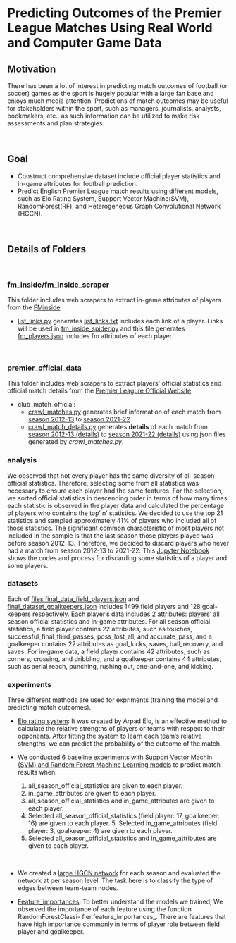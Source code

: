 # Predicting Outcomes of the Premier League Matches Using Real World and Computer Game Data 


## Motivation
There has been a lot of interest in predicting match outcomes of football (or soccer) games as the sport is hugely popular with a large fan base and enjoys much media attention. Predictions of match outcomes may be useful for stakeholders within the sport, such as managers, journalists, analysts, bookmakers, etc., as such information can be utilized to make risk assessments and plan strategies.

<br/>

## Goal
- Construct comprehensive dataset include official player statistics and in-game attributes for football prediction.
- Predict English Premier League match results using different models, such as Elo Rating System, Support Vector Machine(SVM), RandomForest(RF), and Heterogeneous Graph Convolutional Network (HGCN).

<br/>

## Details of Folders

<br/>

### fm_inside/fm_inside_scraper
This folder includes web scrapers to extract in-game attributes of players from the [FMinside](https://fminside.net/players)
- [list_links.py](./fm_inside/fm_inside_scraper/list_links.py) generates [list_links.txt](./fm_inside/fm_inside_scraper/list_links.txt) includes each link of a player. Links will be used in [fm_inside_spider.py](./fm_inside/fm_inside_scraper/fm_inside_scraper/spiders/fm_inside_spider.py) and this file generates [fm_players.json](./fm_inside/fm_inside_scraper/fm_inside_scraper/spiders/fm_players.json) includes fm attributes of each player.

<br/>

### premier_official_data
This folder includes web scrapers to extract players' official statistics and official match details from the [Premier Leagure Official Website](https://www.premierleague.com/matchweek/7847/blog)
- club_match_official:
    - [crawl_matches.py](./premier_official_data/club_match_official/crawl_matches.py) generates brief information of each match from [season 2012-13](./premier_official_data/club_match_official/matches/season_2012-13.json) to [season 2021-22](./premier_official_data/club_match_official/matches/season_2021-22.json)
    - [crawl_match_details.py](./premier_official_data/club_match_official/crawl_match_details.py) generates **details** of each match from [season 2012-13 (details)](./premier_official_data/club_match_official/matches/season_2012-13.details.json) to [season 2021-22 (details)](./premier_official_data/club_match_official/matches/season_2021-22.details.json) using json files generated by *crawl_matches.py*.
    
### analysis
We observed that not every player has the same diversity of all-season official statistics. Therefore, selecting some from all statistics was necessary to ensure each player had the same features. For the selection, we sorted official statistics in descending order in terms of how many times each statistic is observed in the player data and calculated the percentage of players who contains the top’ n’ statistics. We decided to use the top 21 statistics and sampled approximately 41% of players who included all of those statistics. The significant common characteristic of most players not included in the sample is that the last season those players played was before season 2012-13. Therefore, we decided to discard players who never had a match from season 2012-13 to 2021-22. This [Jupyter Notebook](./Analysis/Selecting_official_attributes.ipynb) shows the codes and process for discarding some statistics of a player and some players.


### datasets
Each of [files final_data_field_players.json](datasets/final_dataset_field_players.json) and [final_dataset_goalkeepers.json](datasets/final_dataset_goalkeepers.json) includes 1499 field players and 128 goal-keepers respectively. Each player’s data includes 2 attributes: players’ all season official statistics and in-game attributes. For all season official statistics, a field player contains 22 attributes, such as touches, successful_final_third_passes, poss_lost_all, and accurate_pass, and a goalkeeper contains 22 attributes as goal_kicks, saves, ball_recovery, and saves. For in-game data, a field player contains 42 attributes, such as corners, crossing, and dribbling, and a goalkeeper contains 44 attributes, such as aerial reach, punching, rushing out, one-and-one, and kicking.


### experiments
Three different mathods are used for expriments (training the model and predicting match outcomes). 

- [Elo rating system](experiments/EloUpdated.ipynb): It was created by Arpad Elo, is an effective method to calculate the relative strengths of players or teams with respect to their opponents. After fitting the system to learn each team’s relative strengths, we can predict the probability of the outcome of the match.

- We conducted [6 baseline experiments with Support Vector Machin (SVM) and Random Forest Machine Learning models](experiments/SVM_RandomForest.py) to predict match results when:
    1. all_season_official_statistics are given to each player.
    2. in_game_attributes are given to each player.
    3. all_season_official_statistics and in_game_attributes are given to each player.
    4. Selected all_season_official_statistics (field player: 17, goalkeeper: 16) are given to each player. 5. Selected in_game_attributes (field player: 3, goalkeeper: 4) are given to each player.
    6. Selected all_season_official_statistics and in_game_attributes are given to each player.

<br/>

- We created a [large HGCN network](experiments/graph) for each season and evaluated the network at per season level. The task here is to classify the type of edges between team-team nodes.

- [Feature_importances](experiments/Feature_importances.ipynb): To better understand the models we trained, We observed the importance of each feature using the function RandomForestClassi- fier.feature_importances_. There are features that have high importance commonly in terms of player role between field player and goalkeeper.


